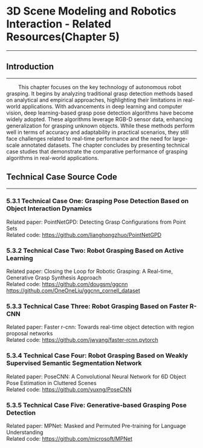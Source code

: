 
# 3D Scene Modeling and Robotics Interaction - Related Resources(Chapter 5)
**************************


## Introduction
**************************
&nbsp;&nbsp;&nbsp;&nbsp;&nbsp;&nbsp;&nbsp;&nbsp;This chapter focuses on the key technology of autonomous robot grasping. It begins by analyzing traditional grasp detection methods based on analytical and empirical approaches, highlighting their limitations in real-world applications. With advancements in deep learning and computer vision, deep learning-based grasp pose detection algorithms have become widely adopted. These algorithms leverage RGB-D sensor data, enhancing generalization for grasping unknown objects. While these methods perform well in terms of accuracy and adaptability in practical scenarios, they still face challenges related to real-time performance and the need for large-scale annotated datasets. The chapter concludes by presenting technical case studies that demonstrate the comparative performance of grasping algorithms in real-world applications.

## Technical Case Source Code
**************************
### 5.3.1 Technical Case One: Grasping Pose Detection Based on Object Interaction Dynamics
Related paper: PointNetGPD: Detecting Grasp Configurations from Point Sets  <br>
Related code: https://github.com/lianghongzhuo/PointNetGPD

### 5.3.2 Technical Case Two: Robot Grasping Based on Active Learning
Related paper: Closing the Loop for Robotic Grasping: A Real-time, Generative Grasp Synthesis Approach  <br>
Related code: https://github.com/dougsm/ggcnn https://github.com/OneOneLiu/ggcnn_cornell_dataset

### 5.3.3 Technical Case Three: Robot Grasping Based on Faster R-CNN 
Related paper: Faster r-cnn: Towards real-time object detection with region proposal networks  <br>
Related code: https://github.com/jwyang/faster-rcnn.pytorch

### 5.3.4 Technical Case Four: Robot Grasping Based on Weakly Supervised Semantic Segmentation Network
Related paper: PoseCNN: A Convolutional Neural Network for 6D Object Pose Estimation in Cluttered Scenes  <br>
Related code: https://github.com/yuxng/PoseCNN

### 5.3.5 Technical Case Five: Generative-based Grasping Pose Detection
Related paper: MPNet: Masked and Permuted Pre-training for Language Understanding  <br>
Related code: https://github.com/microsoft/MPNet




